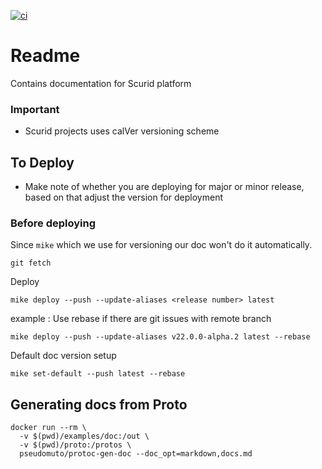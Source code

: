 [![ci](https://github.com/scurid-inc/docs/actions/workflows/ci.yml/badge.svg?branch=main)](https://github.com/scurid-inc/docs/actions/workflows/ci.yml)

# Readme

Contains documentation for Scurid platform

### Important
* Scurid projects uses calVer versioning scheme

## To Deploy
* Make note of whether you are deploying for major or minor release, based on that adjust the version for deployment


### Before deploying

Since `mike` which we use for versioning our doc won't do it automatically. 
```shell
git fetch
```

Deploy

```shell
mike deploy --push --update-aliases <release number> latest
```

example :
Use rebase if there are git issues with remote branch
```shell
mike deploy --push --update-aliases v22.0.0-alpha.2 latest --rebase
```

Default doc version setup
```shell
mike set-default --push latest --rebase
```

## Generating docs from Proto

```shell
docker run --rm \
  -v $(pwd)/examples/doc:/out \
  -v $(pwd)/proto:/protos \
  pseudomuto/protoc-gen-doc --doc_opt=markdown,docs.md
```
